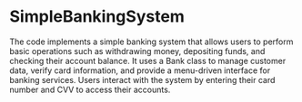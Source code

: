 # SimpleBankingSystem
The code implements a simple banking system that allows users to perform basic operations such as withdrawing money, depositing funds, and checking their account balance. It uses a Bank class to manage customer data, verify card information, and provide a menu-driven interface for banking services. Users interact with the system by entering their card number and CVV to access their accounts.
